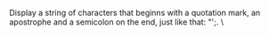Display a string of characters that beginns with a quotation mark, an apostrophe and a semicolon on the end, just like that: "';.
\


